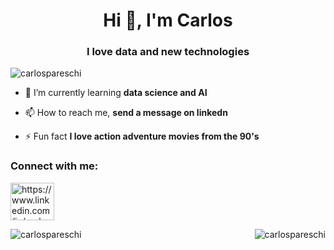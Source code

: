 <h1 align="center">Hi 👋, I'm Carlos</h1>
<h3 align="center">I love data and new technologies</h3>

<p align="left"> <img src="https://komarev.com/ghpvc/?username=carlospareschi&label=Profile%20views&color=0e75b6&style=flat" alt="carlospareschi" /> </p>

- 🌱 I’m currently learning **data science and AI**

- 📫 How to reach me, **send a message on linkedn**

- ⚡ Fun fact **I love action adventure movies from the 90's**

<h3 align="left">Connect with me:</h3>
<p align="left">
<a href="https://linkedin.com/in/https://www.linkedin.com/in/carlos-alberto-pareschi/" target="blank"><img align="center" src="https://raw.githubusercontent.com/rahuldkjain/github-profile-readme-generator/master/src/images/icons/Social/linked-in-alt.svg" alt="https://www.linkedin.com/in/carlos-alberto-pareschi/" height="60" width="70" /></a>
</p>


<p><img align="left" src="https://github-readme-stats.vercel.app/api/top-langs?username=carlospareschi&show_icons=true&locale=en&layout=compact" alt="carlospareschi" /></p>

<p>&nbsp;<img align="right" src="https://github-readme-stats.vercel.app/api?username=carlospareschi&show_icons=true&locale=en" alt="carlospareschi" /></p>


